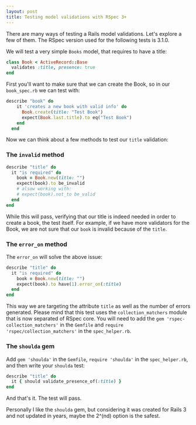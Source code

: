 ```yaml
---
layout: post
title: Testing model validations with RSpec 3+
---
```


There are many ways of testing a Rails model validations. Let's explore a few of them. The RSpec version used for the following tests is 3.1.0.

We will test a very simple `Books` model, that requires to have a title:

```ruby
class Book < ActiveRecord::Base
  validates :title, presence: true
end
```

First you'll want to make sure that we can create the Book, so in our `book_spec.rb` we can test with:

```ruby
describe "book" do
    it 'creates a new book with valid info' do
      Book.create(title: "Test Book")
      expect(Book.last.title).to eq("Test Book")
    end
  end
```

Now we can think about a few methods to test our `title` validation:

### The `invalid` method

```ruby
describe "title" do
  it "is required" do
    book = Book.new(title: "")
    expect(book).to be_invalid
    # alsow working with:
    # expect(book).not_to be_valid
  end
end
```

While this will pass, verifying that our title is indeed needed in order to create a book, the test itself. For example, if we have more validators for the Book, we are not sure that our `book` is invalid because of the `title`.

### The `error_on` method

The `error_on` will solve the above issue:

```ruby
describe "title" do
  it "is required" do
    book = Book.new(title: "")
    expect(book).to have(1).error_on(:title)
  end
end
```

This way we are targeting the attribute `title` as well as the number of errors generated. Please mind that this test uses the `collection_matchers` module that is now separated of RSpec core. You will need to add the `gem 'rspec-collection_matchers'` in the `Gemfile` and `require 'rspec/collection_matchers'` in the `spec_helper.rb`.

### The `shoulda` gem
Add `gem 'shoulda'` in the `Gemfile`, `require 'shoulda'` in the `spec_helper.rb`, and then write your `shoulda` test:

```ruby
describe "title" do
  it { should validate_presence_of(:title) }
end
```
And that's it. The test will pass.

Personally I like the `shoulda` gem, but considering it was created for Rails 3 and not updated in years, maybe the 2^(nd) option is the safest.
